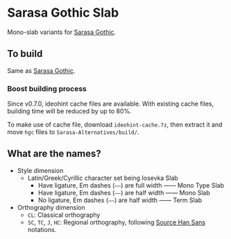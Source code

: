 # Sarasa Gothic Slab

Mono-slab variants for [Sarasa Gothic](https://github.com/be5invis/Sarasa-Gothic).

## To build

Same as [Sarasa Gothic](https://github.com/be5invis/Sarasa-Gothic).

### Boost building process

Since v0.7.0, ideohint cache files are available. With existing cache files, building time will be reduced by up to 80%.

To make use of cache file, download `ideohint-cache.7z`, then extract it and move `hgc` files to `Sarasa-Alternatives/build/`.

## What are the names?

- Style dimension
  - Latin/Greek/Cyrillic character set being Iosevka Slab
    - Have ligature, Em dashes (`——`) are full width —— Mono Type Slab
    - Have ligature, Em dashes (`——`) are half width —— Mono Slab
    - No ligature, Em dashes (`——`) are half width —— Term Slab
- Orthography dimension
  - `CL`: Classical orthography
  - `SC`, `TC`, `J`, `HC`: Regional orthography, following [Source Han Sans](https://github.com/adobe-fonts/source-han-sans) notations.
